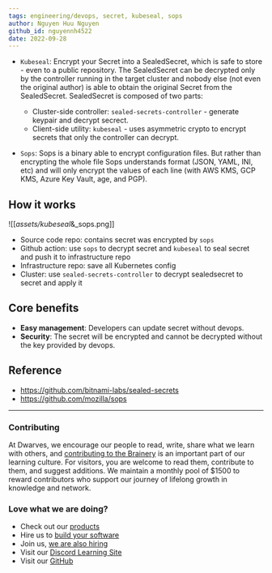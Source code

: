 ```yaml
---
tags: engineering/devops, secret, kubeseal, sops
author: Nguyen Huu Nguyen
github_id: nguyennh4522
date: 2022-09-28
---
```


- `Kubeseal`: Encrypt your Secret into a SealedSecret, which is safe to store - even to a public repository. The SealedSecret can be decrypted only by the controller running in the target cluster and nobody else (not even the original author) is able to obtain the original Secret from the SealedSecret. SealedSecret is composed of two parts:
  - Cluster-side controller: `sealed-secrets-controller` - generate keypair and decrypt secrect.
  - Client-side utility: `kubeseal` - uses asymmetric crypto to encrypt secrets that only the controller can decrypt.

- `Sops`: Sops is a binary able to encrypt configuration files. But rather than encrypting the whole file Sops understands format (JSON, YAML, INI, etc) and will only encrypt the values of each line (with AWS KMS, GCP KMS, Azure Key Vault, age, and PGP).

## How it works

![[_assets/kubeseal_&_sops.png]]

- Source code repo: contains secret was encrypted by `sops`
- Github action: use `sops` to decrypt secret and `kubeseal` to seal secret and push it to infrastructure repo
- Infrastructure repo: save all Kubernetes config
- Cluster: use `sealed-secrets-controller` to decrypt sealedsecret to secret and apply it

## Core benefits

- **Easy management**: Developers can update secret without devops.
- **Security**: The secret will be encrypted and cannot be decrypted without the key provided by devops.

## Reference

- https://github.com/bitnami-labs/sealed-secrets
- https://github.com/mozilla/sops

---
<!-- CTA -->
### Contributing

At Dwarves, we encourage our people to read, write, share what we learn with others, and [contributing to the Brainery](./CONTRIBUTING.md) is an important part of our learning culture. For visitors, you are welcome to read them, contribute to them, and suggest additions. We maintain a monthly pool of $1500 to reward contributors who support our journey of lifelong growth in knowledge and network.

### Love what we are doing?

- Check out our [products](https://superbits.co)
- Hire us to [build your software](https://d.foundation)
- Join us, [we are also hiring](https://github.com/dwarvesf/WeAreHiring)
- Visit our [Discord Learning Site](https://discord.gg/dzNBpNTVEZ)
- Visit our [GitHub](https://github.com/dwarvesf)